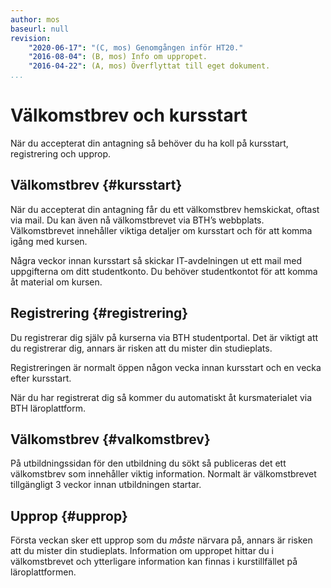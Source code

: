 ```yaml
---
author: mos
baseurl: null
revision:
    "2020-06-17": "(C, mos) Genomgången inför HT20."
    "2016-08-04": (B, mos) Info om uppropet.
    "2016-04-22": (A, mos) Överflyttat till eget dokument.
...
```

Välkomstbrev och kursstart
==================================

När du accepterat din antagning så behöver du ha koll på kursstart, registrering och upprop.


Välkomstbrev {#kursstart}
------------------------------------------------------------

När du accepterat din antagning får du ett välkomstbrev hemskickat, oftast via mail. Du kan även nå välkomstbrevet via BTH’s webbplats. Välkomstbrevet innehåller viktiga detaljer om kursstart och för att komma igång med kursen.

Några veckor innan kursstart så skickar IT-avdelningen ut ett mail med uppgifterna om ditt studentkonto. Du behöver studentkontot för att komma åt material om kursen.



Registrering {#registrering}
----------------

Du registrerar dig själv på kurserna via BTH studentportal. Det är viktigt att du registrerar dig, annars är risken att du mister din studieplats.

Registreringen är normalt öppen någon vecka innan kursstart och en vecka efter kursstart.

När du har registrerat dig så kommer du automatiskt åt kursmaterialet via BTH läroplattform.



Välkomstbrev {#valkomstbrev}
----------------

På utbildningssidan för den utbildning du sökt så publiceras det ett välkomstbrev som innehåller viktig information. Normalt är välkomstbrevet tillgängligt 3 veckor innan utbildningen startar.



Upprop {#upprop}
----------------

Första veckan sker ett upprop som du *måste* närvara på, annars är risken att du mister din studieplats. Information om uppropet hittar du i välkomstbrevet och ytterligare information kan finnas i kurstillfället på läroplattformen.
